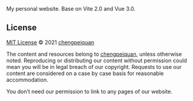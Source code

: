 My personal website. Base on Vite 2.0 and Vue 3.0.

## License

[MIT License](https://github.com/chengpeiquan/chengpeiquan.com/blob/main/LICENSE) © 2021 [chengpeiquan](https://github.com/chengpeiquan)

The content and resources belong to [chengpeiquan](https://github.com/chengpeiquan), unless otherwise noted. Reproducing or distributing our content without permission could mean you will be in legal breach of our copyright. Requests to use our content are considered on a case by case basis for reasonable accommodation.

You don’t need our permission to link to any pages of our website.